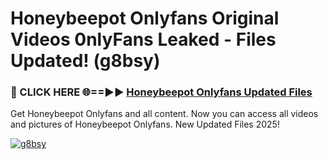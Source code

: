 # Honeybeepot Onlyfans Original Videos 0nlyFans Leaked - Files Updated! (g8bsy)

<h3>🔴 CLICK HERE 🌐==►► <a href="https://tinyurl.com/ehrbuxhb" rel="nofollow">Honeybeepot Onlyfans Updated Files</a></h3>

Get Honeybeepot Onlyfans and all content. Now you can access all videos and pictures of Honeybeepot Onlyfans. New Updated Files 2025!

[![g8bsy](https://i.imgur.com/lVYEuWS.gif)](https://tinyurl.com/ehrbuxhb)
